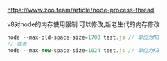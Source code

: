 https://www.zoo.team/article/node-process-thread


v8对node的内存使用限制 可以修改,新老生代的内存修改
```js
node --max-old-space-size=1700 test.js // 单位为MB
// 或者
node --max-new-space-size=1024 test.js // 单位为KB
```